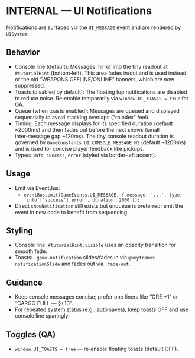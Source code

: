# INTERNAL — UI Notifications

Notifications are surfaced via the `UI_MESSAGE` event and are rendered by `UISystem`.

## Behavior

- Console line (default): Messages mirror into the tiny readout at `#tutorialHint` (bottom‑left). This area fades in/out and is used instead of the old “WEAPONS OFFLINE/ONLINE” banners, which are now suppressed.
- Toasts (disabled by default): The floating top notifications are disabled to reduce noise. Re‑enable temporarily via `window.UI_TOASTS = true` for QA.
- Queue (when toasts enabled): Messages are queued and displayed sequentially to avoid stacking overlaps ("rolodex" feel).
- Timing: Each message displays for its specified duration (default ~2000ms) and then fades out before the next shows (small inter‑message gap ~120ms). The tiny console readout duration is governed by `GameConstants.UI.CONSOLE_MESSAGE_MS` (default ~1200ms) and is used for concise player feedback like pickups.
- Types: `info`, `success`, `error` (styled via border‑left accent).

## Usage

- Emit via EventBus:
  - `eventBus.emit(GameEvents.UI_MESSAGE, { message: '...', type: 'info'|'success'|'error', duration: 2000 });`
- Direct `showNotification` still exists but enqueue is preferred; emit the event in new code to benefit from sequencing.

## Styling

- Console line: `#tutorialHint.visible` uses an opacity transition for smooth fade.
- Toasts: `.game-notification` slides/fades in via `@keyframes notificationSlide` and fades out via `.fade-out`.

## Guidance

- Keep console messages concise; prefer one‑liners like “ORE +1” or “CARGO FULL — §+10”.
- For repeated system status (e.g., auto saves), keep toasts OFF and use console line sparingly.

## Toggles (QA)

- `window.UI_TOASTS = true` — re‑enable floating toasts (default OFF).
